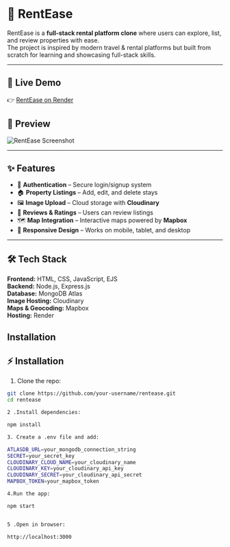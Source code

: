 # 🏡 RentEase

RentEase is a **full-stack rental platform clone** where users can explore, list, and review properties with ease.  
The project is inspired by modern travel & rental platforms but built from scratch for learning and showcasing full-stack skills.  

---

## 🚀 Live Demo
👉 [RentEase on Render](https://rent-ease-etls.onrender.com)

## 📸 Preview

![RentEase Screenshot](./screenshot/ent-ease.png)

---

## ✨ Features
- 🔑 **Authentication** – Secure login/signup system  
- 🏠 **Property Listings** – Add, edit, and delete stays  
- 🖼️ **Image Upload** – Cloud storage with **Cloudinary**  
- 💬 **Reviews & Ratings** – Users can review listings  
- 🗺️ **Map Integration** – Interactive maps powered by **Mapbox**  
- 📱 **Responsive Design** – Works on mobile, tablet, and desktop  

---

## 🛠️ Tech Stack
**Frontend:** HTML, CSS, JavaScript, EJS  
**Backend:** Node.js, Express.js  
**Database:** MongoDB Atlas  
**Image Hosting:** Cloudinary  
**Maps & Geocoding:** Mapbox  
**Hosting:** Render  

## Installation
## ⚡ Installation

1. Clone the repo:
```bash
git clone https://github.com/your-username/rentease.git
cd rentease

2 .Install dependencies:

npm install

3. Create a .env file and add:

ATLASDB_URL=your_mongodb_connection_string
SECRET=your_secret_key
CLOUDINARY_CLOUD_NAME=your_cloudinary_name
CLOUDINARY_KEY=your_cloudinary_api_key
CLOUDINARY_SECRET=your_cloudinary_api_secret
MAPBOX_TOKEN=your_mapbox_token

4.Run the app:

npm start


5 .Open in browser:

http://localhost:3000